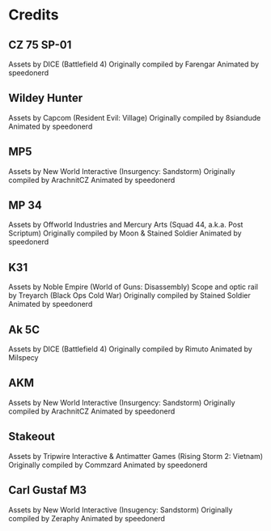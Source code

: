 # Credits

## CZ 75 SP-01
Assets by DICE (Battlefield 4)
Originally compiled by Farengar
Animated by speedonerd

## Wildey Hunter
Assets by Capcom (Resident Evil: Village)
Originally compiled by 8siandude
Animated by speedonerd

## MP5
Assets by New World Interactive (Insurgency: Sandstorm)
Originally compiled by ArachnitCZ
Animated by speedonerd

## MP 34
Assets by Offworld Industries and Mercury Arts (Squad 44, a.k.a. Post Scriptum)
Originally compiled by Moon & Stained Soldier
Animated by speedonerd

## K31
Assets by Noble Empire (World of Guns: Disassembly)
Scope and optic rail by Treyarch (Black Ops Cold War)
Originally compiled by Stained Soldier
Animated by speedonerd

## Ak 5C
Assets by DICE (Battlefield 4)
Originally compiled by Rimuto
Animated by Milspecy

## AKM
Assets by New World Interactive (Insurgency: Sandstorm)
Originally compiled by ArachnitCZ
Animated by speedonerd

## Stakeout
Assets by Tripwire Interactive & Antimatter Games (Rising Storm 2: Vietnam)
Originally compiled by Commzard
Animated by speedonerd

## Carl Gustaf M3
Assets by New World Interactive (Insugency: Sandstorm)
Originally compiled by Zeraphy
Animated by speedonerd

